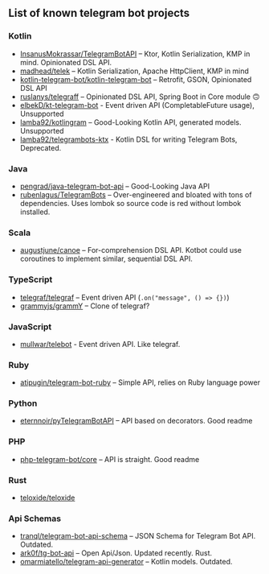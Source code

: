  ## List of known telegram bot projects

### Kotlin

- [InsanusMokrassar/TelegramBotAPI](https://github.com/InsanusMokrassar/TelegramBotAPI) – Ktor, Kotlin Serialization, KMP in mind. Opinionated DSL API.
- [madhead/telek](https://gitlab.com/madhead/telek) – Kotlin Serialization, Apache HttpClient, KMP in mind
- [kotlin-telegram-bot/kotlin-telegram-bot](https://github.com/kotlin-telegram-bot/kotlin-telegram-bot) – Retrofit, GSON, Opinionated DSL API
- [ruslanys/telegraff](https://github.com/ruslanys/telegraff) – Opinionated DSL API, Spring Boot in Core module 🙃
- [elbekD/kt-telegram-bot](https://github.com/elbekD/kt-telegram-bot) - Event driven API (CompletableFuture usage), Unsupported
- [lamba92/kotlingram](https://github.com/lamba92/kotlingram) – Good-Looking Kotlin API, generated models. Unsupported
- [lamba92/telegrambots-ktx](https://github.com/lamba92/telegrambots-ktx) - Kotlin DSL for writing Telegram Bots, Deprecated.

### Java

- [pengrad/java-telegram-bot-api](https://github.com/pengrad/java-telegram-bot-api) – Good-Looking Java API
- [rubenlagus/TelegramBots](https://github.com/rubenlagus/TelegramBots) – Over-engineered and bloated with tons of dependencies. Uses lombok so source code is red without lombok installed.

### Scala

- [augustjune/canoe](https://github.com/augustjune/canoe) – For-comprehension DSL API. Kotbot could use coroutines to implement similar, sequential DSL API.

### TypeScript

- [telegraf/telegraf](https://github.com/telegraf/telegraf) – Event driven API (`.on("message", () => {})`)
- [grammyjs/grammY](https://github.com/grammyjs/grammY) – Clone of telegraf?

### JavaScript

- [mullwar/telebot](https://github.com/mullwar/telebot) - Event driven API. Like telegraf.

### Ruby

- [atipugin/telegram-bot-ruby](https://github.com/atipugin/telegram-bot-ruby) – Simple API, relies on Ruby language power

### Python

- [eternnoir/pyTelegramBotAPI](https://github.com/eternnoir/pyTelegramBotAPI) – API based on decorators. Good readme

### PHP

- [php-telegram-bot/core](https://github.com/php-telegram-bot/core) – API is straight. Good readme

### Rust

- [teloxide/teloxide](https://github.com/teloxide/teloxide)

### Api Schemas

- [tranql/telegram-bot-api-schema](https://github.com/tranql/telegram-bot-api-schema) – JSON Schema for Telegram Bot API.
  Outdated.
- [ark0f/tg-bot-api](https://github.com/ark0f/tg-bot-api) – Open Api/Json. Updated recently. Rust.
- [omarmiatello/telegram-api-generator](https://github.com/omarmiatello/telegram-api-generator) – Kotlin models. Outdated.
